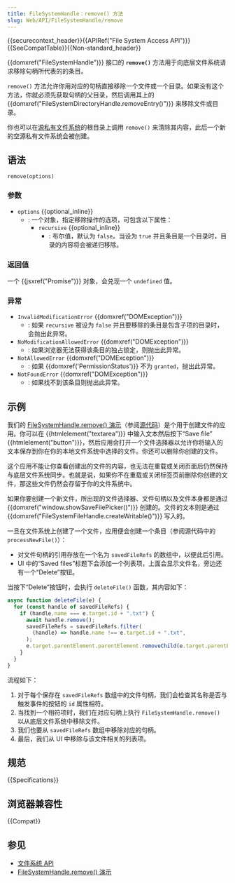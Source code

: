 ```yaml
---
title: FileSystemHandle：remove() 方法
slug: Web/API/FileSystemHandle/remove
---
```


{{securecontext_header}}{{APIRef("File System Access API")}}{{SeeCompatTable}}{{Non-standard_header}}

{{domxref("FileSystemHandle")}} 接口的 **`remove()`** 方法用于向底层文件系统请求移除句柄所代表的的条目。

`remove()` 方法允许你用对应的句柄直接移除一个文件或一个目录。如果没有这个方法，你就必须先获取句柄的父目录，然后调用其上的 {{domxref("FileSystemDirectoryHandle.removeEntry()")}} 来移除文件或目录。

你也可以在[源私有文件系统](/zh-CN/docs/Web/API/File_System_API#源私有文件系统)的根目录上调用 `remove()` 来清除其内容，此后一个新的空源私有文件系统会被创建。

## 语法

```js-nolint
remove(options)
```

### 参数

- `options` {{optional_inline}}
  - : 一个对象，指定移除操作的选项，可包含以下属性：
    - `recursive` {{optional_inline}}
      - : 布尔值，默认为 `false`。当设为 `true` 并且条目是一个目录时，目录的内容将会被递归移除。

### 返回值

一个 {{jsxref("Promise")}} 对象，会兑现一个 `undefined` 值。

### 异常

- `InvalidModificationError` {{domxref("DOMException")}}
  - : 如果 `recursive` 被设为 `false` 并且要移除的条目是包含子项的目录时，会抛出此异常。
- `NoModificationAllowedError` {{domxref("DOMException")}}
  - : 如果浏览器无法获得该条目的独占锁定，则抛出此异常。
- `NotAllowedError` {{domxref("DOMException")}}
  - : 如果 {{domxref('PermissionStatus')}} 不为 `granted`，抛出此异常。
- `NotFoundError` {{domxref("DOMException")}}
  - : 如果找不到该条目则抛出此异常。

## 示例

我们的 [FileSystemHandle.remove() 演示](https://filesystemhandle-remove.glitch.me/)（参阅[源代码](https://glitch.com/edit/#!/filesystemhandle-remove)）是个用于创建文件的应用。你可以在 {{htmlelement("textarea")}} 中输入文本然后按下“Save file” {{htmlelement("button")}}，然后应用会打开一个文件选择器以允许你将输入的文本保存到你在你的本地文件系统中选择的文件。你还可以删除你创建的文件。

这个应用不能让你查看创建出的文件的内容，也无法在重载或关闭页面后仍然保持与底层文件系统同步。也就是说，如果你不在重载或关闭标签页前删除你创建的文件，那这些文件仍然会存留于你的文件系统中。

如果你要创建一个新文件，所出现的文件选择器、文件句柄以及文件本身都是通过 {{domxref("window.showSaveFilePicker()")}} 创建的。文件的文本则是通过 {{domxref("FileSystemFileHandle.createWritable()")}} 写入的。

一旦在文件系统上创建了一个文件，应用便会创建一个条目（参阅源代码中的 `processNewFile()`）：

- 对文件句柄的引用存放在一个名为 `savedFileRefs` 的数组中，以便此后引用。
- UI 中的“Saved files”标题下会添加一个列表项，上面会显示文件名，旁边还有一个“Delete”按钮。

当按下“Delete”按钮时，会执行 `deleteFile()` 函数，其内容如下：

```js
async function deleteFile(e) {
  for (const handle of savedFileRefs) {
    if (handle.name === e.target.id + ".txt") {
      await handle.remove();
      savedFileRefs = savedFileRefs.filter(
        (handle) => handle.name !== e.target.id + ".txt",
      );
      e.target.parentElement.parentElement.removeChild(e.target.parentElement);
    }
  }
}
```

流程如下：

1. 对于每个保存在 `savedFileRefs` 数组中的文件句柄，我们会检查其名称是否与触发事件的按钮的 `id` 属性相符。
2. 当找到一个相符项时，我们在对应句柄上执行 `FileSystemHandle.remove()` 以从底层文件系统中移除文件。
3. 我们也要从 `savedFileRefs` 数组中移除对应的句柄。
4. 最后，我们从 UI 中移除与该文件相关的列表项。

## 规范

{{Specifications}}

## 浏览器兼容性

{{Compat}}

## 参见

- [文件系统 API](/zh-CN/docs/Web/API/File_System_API)
- [FileSystemHandle.remove() 演示](https://filesystemhandle-remove.glitch.me/)
